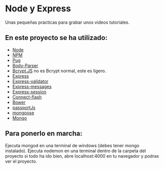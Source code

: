 # Node y Express

Unas pequeñas practicas para grabar unos videos tutoriales.

## En este proyecto se ha utilizado:

- [Node](https://nodejs.org/es/)
- [NPM](https://www.npmjs.com/)
- [Pug](https://www.npmjs.com/package/pug)
- [Body-Parser](https://github.com/expressjs/body-parser)
- [Bcrypt.JS](https://www.npmjs.com/package/bcryptjs) no es Bcrypt normal, este es ligero.
- [Express](http://expressjs.com/es/)
- [Express-validator](https://github.com/ctavan/express-validator)
- [Express-messages](https://github.com/expressjs/express-messages)
- [Express-session](https://github.com/expressjs/session)
- [Connect-flash](https://github.com/jaredhanson/connect-flash)
- [Bower](https://bower.io/)
- [passportJs](http://passportjs.org)
- [mongoose](http://mongoosejs.com/)
- [Mongo](https://www.mongodb.com/es)

## Para ponerlo en marcha:

Ejecuta mongod en una terminal de windows (debes tener mongo instalado).
Ejecuta nodemon en una terminal dentro de la carpeta del proyecto si todo ha ido bien,
abre localhost:4000 en tu navegador y podras ver el proyecto.

